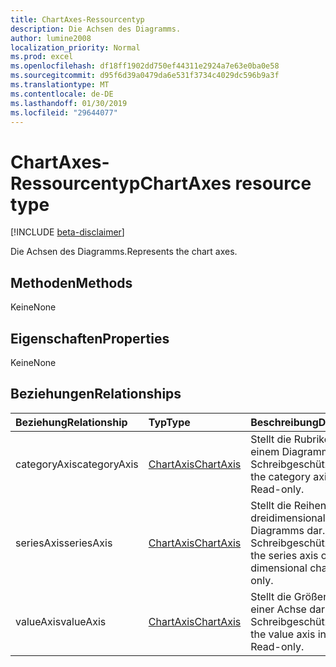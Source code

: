 ```yaml
---
title: ChartAxes-Ressourcentyp
description: Die Achsen des Diagramms.
author: lumine2008
localization_priority: Normal
ms.prod: excel
ms.openlocfilehash: df18ff1902dd750ef44311e2924a7e63e0ba0e58
ms.sourcegitcommit: d95f6d39a0479da6e531f3734c4029dc596b9a3f
ms.translationtype: MT
ms.contentlocale: de-DE
ms.lasthandoff: 01/30/2019
ms.locfileid: "29644077"
---
```

# <a name="chartaxes-resource-type"></a><span data-ttu-id="775b3-103">ChartAxes-Ressourcentyp</span><span class="sxs-lookup"><span data-stu-id="775b3-103">ChartAxes resource type</span></span>

[!INCLUDE [beta-disclaimer](../../includes/beta-disclaimer.md)]

<span data-ttu-id="775b3-104">Die Achsen des Diagramms.</span><span class="sxs-lookup"><span data-stu-id="775b3-104">Represents the chart axes.</span></span>


## <a name="methods"></a><span data-ttu-id="775b3-105">Methoden</span><span class="sxs-lookup"><span data-stu-id="775b3-105">Methods</span></span>
<span data-ttu-id="775b3-106">Keine</span><span class="sxs-lookup"><span data-stu-id="775b3-106">None</span></span>

## <a name="properties"></a><span data-ttu-id="775b3-107">Eigenschaften</span><span class="sxs-lookup"><span data-stu-id="775b3-107">Properties</span></span>
<span data-ttu-id="775b3-108">Keine</span><span class="sxs-lookup"><span data-stu-id="775b3-108">None</span></span>

## <a name="relationships"></a><span data-ttu-id="775b3-109">Beziehungen</span><span class="sxs-lookup"><span data-stu-id="775b3-109">Relationships</span></span>
| <span data-ttu-id="775b3-110">Beziehung</span><span class="sxs-lookup"><span data-stu-id="775b3-110">Relationship</span></span> | <span data-ttu-id="775b3-111">Typ</span><span class="sxs-lookup"><span data-stu-id="775b3-111">Type</span></span>   |<span data-ttu-id="775b3-112">Beschreibung</span><span class="sxs-lookup"><span data-stu-id="775b3-112">Description</span></span>|
|:---------------|:--------|:----------|
|<span data-ttu-id="775b3-113">categoryAxis</span><span class="sxs-lookup"><span data-stu-id="775b3-113">categoryAxis</span></span>|[<span data-ttu-id="775b3-114">ChartAxis</span><span class="sxs-lookup"><span data-stu-id="775b3-114">ChartAxis</span></span>](chartaxis.md)|<span data-ttu-id="775b3-p101">Stellt die Rubrikenachse in einem Diagramm dar. Schreibgeschützt.</span><span class="sxs-lookup"><span data-stu-id="775b3-p101">Represents the category axis in a chart. Read-only.</span></span>|
|<span data-ttu-id="775b3-117">seriesAxis</span><span class="sxs-lookup"><span data-stu-id="775b3-117">seriesAxis</span></span>|[<span data-ttu-id="775b3-118">ChartAxis</span><span class="sxs-lookup"><span data-stu-id="775b3-118">ChartAxis</span></span>](chartaxis.md)|<span data-ttu-id="775b3-p102">Stellt die Reihenachse eines dreidimensionalen Diagramms dar. Schreibgeschützt.</span><span class="sxs-lookup"><span data-stu-id="775b3-p102">Represents the series axis of a 3-dimensional chart. Read-only.</span></span>|
|<span data-ttu-id="775b3-121">valueAxis</span><span class="sxs-lookup"><span data-stu-id="775b3-121">valueAxis</span></span>|[<span data-ttu-id="775b3-122">ChartAxis</span><span class="sxs-lookup"><span data-stu-id="775b3-122">ChartAxis</span></span>](chartaxis.md)|<span data-ttu-id="775b3-p103">Stellt die Größenachse in einer Achse dar. Schreibgeschützt.</span><span class="sxs-lookup"><span data-stu-id="775b3-p103">Represents the value axis in an axis. Read-only.</span></span>|

<!-- uuid: 8fcb5dbc-d5aa-4681-8e31-b001d5168d79
2015-10-25 14:57:30 UTC -->
<!--
{
  "type": "#page.annotation",
  "description": "ChartAxes resource",
  "keywords": "",
  "section": "documentation",
  "tocPath": "",
  "suppressions": [
    "Error: /api-reference/beta/resources/chartaxes.md:\r\n      Exception processing links.\r\n    System.ArgumentException: Link Definition was null. Link text: !INCLUDE [beta-disclaimer](../../includes/beta-disclaimer.md)\r\n      at ApiDoctor.Validation.DocFile.get_LinkDestinations()\r\n      at ApiDoctor.Validation.DocSet.ValidateLinks(Boolean includeWarnings, String[] relativePathForFiles, IssueLogger issues, Boolean requireFilenameCaseMatch, Boolean printOrphanedFiles)"
  ]
}
-->
